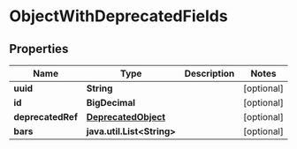 

# ObjectWithDeprecatedFields


## Properties

| Name | Type | Description | Notes |
|------------ | ------------- | ------------- | -------------|
|**uuid** | **String** |  |  [optional] |
|**id** | **BigDecimal** |  |  [optional] |
|**deprecatedRef** | [**DeprecatedObject**](DeprecatedObject.md) |  |  [optional] |
|**bars** | **java.util.List&lt;String&gt;** |  |  [optional] |



